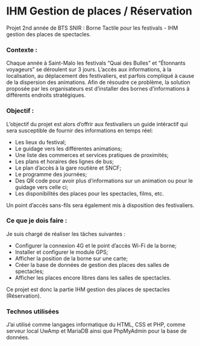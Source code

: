 # IHM Gestion de places / Réservation

Projet 2nd année de BTS SNIR : Borne Tactile pour les festivals - IHM gestion des places de spectacles.

### Contexte : 

Chaque année à Saint-Malo les festivals “Quai des Bulles” et “Étonnants voyageurs” se déroulent sur 3 jours.
L’accès aux informations, à la localisation, au déplacement des festivaliers, est parfois compliqué à cause de la dispersion des animations.
Afin de résoudre ce problème, la solution proposée par les organisateurs est d’installer des bornes d’informations à différents endroits stratégiques.

### Objectif :

L’objectif du projet est alors d’offrir aux festivaliers un guide intéractif qui sera susceptible de fournir des informations en temps réel:

- Les lieux du festival;
- Le guidage vers les différentes animations;
- Une liste des commerces et services pratiques de proximités;
- Les plans et horaires des lignes de bus;
- Le plan d’accès à la gare routière et SNCF;
- Le programme des journées;
- Des QR code pour avoir plus d’informations sur un animation ou pour le guidage vers celle ci;
- Les disponibilités des places pour les spectacles, films, etc.

Un point d’accès sans-fils sera également mis à disposition des festivaliers.

### Ce que je dois faire : 

Je suis chargé de réaliser les tâches suivantes :

- Configurer la connexion 4G et le point d’accès Wi-Fi de la borne;
- Installer et configurer le module GPS;
- Afficher la position de la borne sur une carte;
- Créer la base de données de gestion des places des salles de spectacles;
- Afficher les places encore libres dans les salles de spectacles.

Ce projet est donc la partie IHM gestion des places de spectacles (Réservation).

### Technos utilisées

J’ai utilisé comme langages informatique du HTML, CSS et PHP, comme serveur local UwAmp et MariaDB ainsi que PhpMyAdmin pour la base de données.
